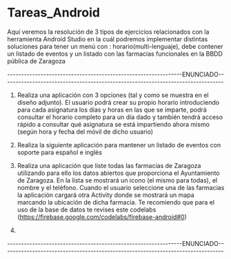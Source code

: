 # Tareas_Android
Aquí veremos la resolución de 3 tipos de ejercicios relacionados con la herramienta Android Studio en la cuál podremos implementar distintas soluciones para tener un menú con : horario(multi-lenguaje), debe contener un listado de eventos y un listado con las farmacias funcionales en la BBDD pública de Zaragoza

---------------------------------------------------------------ENUNCIADO--------------------------------------------------------------------------------
1. Realiza una aplicación con 3 opciones (tal y como se muestra en el diseño adjunto). El usuario podrá crear su propio horario introduciendo para cada asignatura los días y horas en las que se imparte, podrá consultar el horario completo para un día dado y también tendrá acceso rápido a consultar qué asignatura se está impartiendo ahora mismo (según hora y fecha del móvil de dicho usuario)

2. Realiza la siguiente aplicación para mantener un listado de eventos con soporte para español e inglés

3. Realiza una aplicación que liste todas las farmacias de Zaragoza utilizando para ello los datos abiertos que proporciona el Ayuntamiento de Zaragoza. En la lista se mostrará un icono (el mismo para todas), el nombre y el teléfono. Cuando el usuario seleccione una de las farmacias la aplicación cargará otra Activity donde se mostrará un mapa marcando la ubicación de dicha farmacia. Te recomiendo que para el uso de la base de datos te revises este codelabs (https://firebase.google.com/codelabs/firebase-android#0)
4. 
---------------------------------------------------------------ENUNCIADO--------------------------------------------------------------------------------
